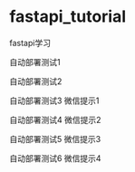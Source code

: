 # fastapi_tutorial
fastapi学习

自动部署测试1

自动部署测试2

自动部署测试3 微信提示1

自动部署测试4 微信提示2

自动部署测试5 微信提示3

自动部署测试6 微信提示4